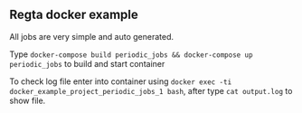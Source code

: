 ## Regta docker example

All jobs are very simple and auto generated.

Type `docker-compose build periodic_jobs && docker-compose up periodic_jobs` to build and start container

To check log file enter into container using `docker exec -ti docker_example_project_periodic_jobs_1 bash`,
after type `cat output.log` to show file.
